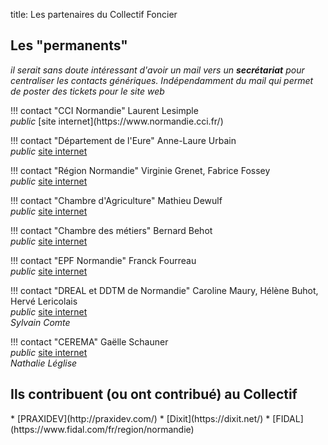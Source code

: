 title: Les partenaires du Collectif Foncier

## Les "permanents"

_il serait sans doute intéressant d'avoir un mail vers un **secrétariat** pour centraliser les contacts génériques. Indépendamment du mail qui permet de poster des tickets pour le site web_

<div markdown="1" class="three cols">
!!! contact "CCI Normandie"
    Laurent Lesimple<br/>
    <i class="m-icons petit">public</i> [site internet](https://www.normandie.cci.fr/)


!!! contact "Département de l'Eure"
    Anne-Laure Urbain<br/>
    <i class="m-icons petit">public</i> [site internet](https://eureennormandie.fr/accueil/les-actions-du-departement/economie-numerique/)


!!! contact "Région Normandie"
    Virginie Grenet, Fabrice Fossey<br/>
    <i class="m-icons petit">public</i> [site internet](https://normandie.fr)


!!! contact "Chambre d'Agriculture"
    Mathieu Dewulf<br/>
    <i class="m-icons petit">public</i> [site internet](https://normandie.chambreagri.fr)


!!! contact "Chambre des métiers"
    Bernard Behot<br/>
    <i class="m-icons petit">public</i> [site internet](https://cm-27.fr/)     

!!! contact "EPF Normandie"
    Franck Fourreau<br/>
    <i class="m-icons petit">public</i> [site internet](https://epf-normandie.fr)


!!! contact "DREAL et DDTM de Normandie"
    Caroline Maury, Hélène Buhot, Hervé Lericolais<br/>
    <i class="m-icons petit">public</i> [site internet](http://normandie.developpement-durable.gouv.fr)<br/>
    _Sylvain Comte_

!!! contact "CEREMA"
    Gaëlle Schauner<br/>
    <i class="m-icons petit">public</i> [site internet](https://www.cerema.fr/fr/cerema/directions/cerema-normandie-centre)<br/>
    _Nathalie Léglise_

</div>

## Ils contribuent (ou ont contribué) au Collectif

<div markdown="1" class="quatre colonnes">
* [PRAXIDEV](http://praxidev.com/)
* [Dixit](https://dixit.net/)
* [FIDAL](https://www.fidal.com/fr/region/normandie)
</div>

